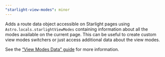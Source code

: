 ```yaml
---
"starlight-view-modes": minor
---
```


Adds a route data object accessible on Starlight pages using `Astro.locals.starlightViewModes` containing information about all the modes available on the current page. This can be useful to create custom view modes switchers or just access additional data about the view modes.

See the [“View Modes Data” guide](https://starlight-view-modes.netlify.app/view-modes-data/) for more information.
